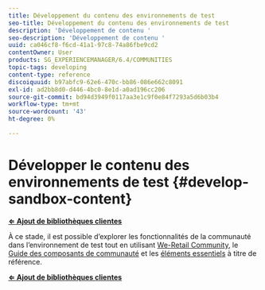 ```yaml
---
title: Développement du contenu des environnements de test
seo-title: Développement du contenu des environnements de test
description: 'Développement de contenu '
seo-description: 'Développement de contenu '
uuid: ca046cf8-f6cd-41a1-97c8-74a86fbe9cd2
contentOwner: User
products: SG_EXPERIENCEMANAGER/6.4/COMMUNITIES
topic-tags: developing
content-type: reference
discoiquuid: b97abfc9-62e6-470c-bb86-086e662c8091
exl-id: ad2bb8d0-d446-4bc0-8e1d-a0ad196cc206
source-git-commit: bd94d3949f0117aa3e1c9f0e84f7293a5d6b03b4
workflow-type: tm+mt
source-wordcount: '43'
ht-degree: 0%

---
```


# Développer le contenu des environnements de test {#develop-sandbox-content}

**[⇐ Ajout de bibliothèques clientes](add-clientlibs.md)**

À ce stade, il est possible d’explorer les fonctionnalités de la communauté dans l’environnement de test tout en utilisant [We-Retail Community](../../help/sites-developing/we-retail.md), le [Guide des composants de communauté](components-guide.md) et les [éléments essentiels](essentials.md) à titre de référence.

**[⇐ Ajout de bibliothèques clientes](add-clientlibs.md)**
